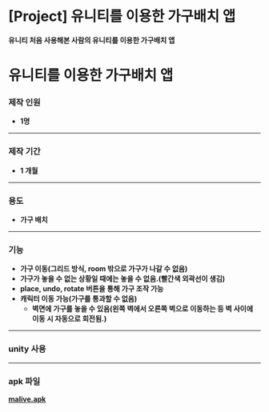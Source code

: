 # [Project] 유니티를 이용한 가구배치 앱


**유니티 처음 사용해본 사람의 유니티를 이용한 가구배치 앱**

<!--more-->

# 유니티를 이용한 가구배치 앱

### 제작 인원 

- **1명**   

___

### 제작 기간 

- **1 개월** 

___

### 용도 

- **가구 배치** 

___

### 기능

 - **가구 이동(그리드 방식, room 밖으로 가구가 나갈 수 없음)**
 - **가구가 놓을 수 없는 상황일 때에는 놓을 수 없음.(빨간색 외곽선이 생김)**
 - **place, undo, rotate 버튼을 통해 가구 조작 가능**
 - **캐릭터 이동 가능(가구를 통과할 수 없음)**
    - **벽면에 가구를 놓을 수 있음(왼쪽 벽에서 오른쪽 벽으로 이동하는 등 벽 사이에 이동 시 자동으로 회전됨.)**   

___

### 	unity 사용   

___

### apk 파일

**[malive.apk](https://github.com/jyukki97/jyukki97.github.io/releases/download/malive0.1/malive.apk)**


